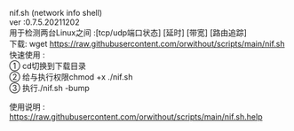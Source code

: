 nif.sh (network info shell)  
ver :0.7.5.20211202  
用于检测两台Linux之间 :[tcp/udp端口状态] [延时] [带宽] [路由追踪]  
下载: wget https://raw.githubusercontent.com/orwithout/scripts/main/nif.sh  
快速使用 :  
① cd切换到下载目录  
② 给与执行权限chmod +x ./nif.sh  
③ 执行./nif.sh -bump  
  
  
使用说明 :  
https://raw.githubusercontent.com/orwithout/scripts/main/nif.sh.help  

